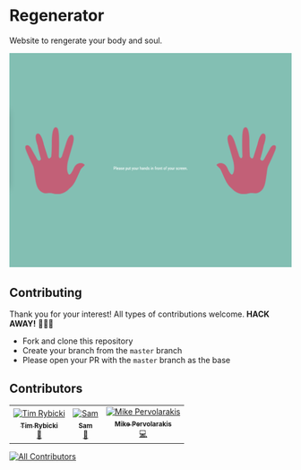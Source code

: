 # Regenerator

Website to rengerate your body and soul.

![demo](./IMG/demo.png)

## Contributing

Thank you for your interest! All types of contributions welcome. **HACK AWAY!** 🔨🔨🔨

- Fork and clone this repository
- Create your branch from the `master` branch
- Please open your PR with the `master` branch as the base

## Contributors

<!-- ALL-CONTRIBUTORS-LIST:START - Do not remove or modify this section -->
<!-- prettier-ignore-start -->
<!-- markdownlint-disable -->
<table>
  <tbody>
    <tr>
      <td align="center"><a href="https://timr.dev"><img src="https://avatars.githubusercontent.com/u/39889198?v=4?s=100" width="100px;" alt="Tim Rybicki"/><br /><sub><b>Tim Rybicki</b></sub></a><br /><a href="https://github.com/eduardconstantin/Regenerator/commits?author=trybick" title="Documentation">📖</a></td>
      <td align="center"><a href="https://github.com/samc18"><img src="https://avatars.githubusercontent.com/u/93607710?v=4?s=100" width="100px;" alt="Sam"/><br /><sub><b>Sam</b></sub></a><br /><a href="https://github.com/eduardconstantin/Regenerator/commits?author=samc18" title="Documentation">📖</a></td>
      <td align="center"><a href="https://github.com/Pervolarakis"><img src="https://avatars.githubusercontent.com/u/56447146?v=4?s=100" width="100px;" alt="Mike Pervolarakis"/><br /><sub><b>Mike Pervolarakis</b></sub></a><br /><a href="https://github.com/eduardconstantin/Regenerator/commits?author=Pervolarakis" title="Code">💻</a></td>
    </tr>
  </tbody>
</table>

<!-- markdownlint-restore -->
<!-- prettier-ignore-end -->

<!-- ALL-CONTRIBUTORS-LIST:END -->
<!-- prettier-ignore-start -->
<!-- markdownlint-disable -->

<!-- markdownlint-restore -->
<!-- prettier-ignore-end -->

<!-- ALL-CONTRIBUTORS-LIST:END -->

<!-- ALL-CONTRIBUTORS-BADGE:START - Do not remove or modify this section -->
[![All Contributors](https://img.shields.io/badge/all_contributors-3-orange.svg?style=flat-square)](#contributors-)
<!-- ALL-CONTRIBUTORS-BADGE:END -->

